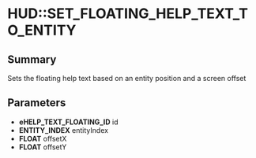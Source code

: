 # HUD::SET_FLOATING_HELP_TEXT_TO_ENTITY

## Summary
Sets the floating help text based on an entity position and a screen offset

## Parameters
* **eHELP_TEXT_FLOATING_ID** id
* **ENTITY_INDEX** entityIndex
* **FLOAT** offsetX
* **FLOAT** offsetY